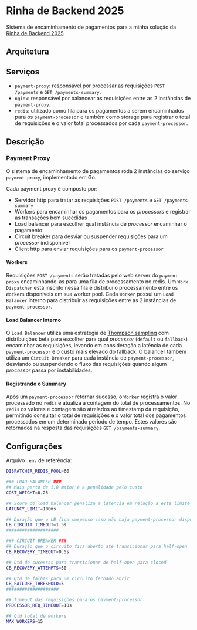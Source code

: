 # Rinha de Backend 2025

Sistema de encaminhamento de pagamentos para a minha solução da [Rinha de Backend 2025](https://github.com/zanfranceschi/rinha-de-backend-2025).

## Arquitetura



## Serviços

- `payment-proxy`: responsável por processar as requisições `POST /payments` e `GET /payments-summary`.
- `nginx`: responsável por balancear as requisições entre as 2 instâncias de `payment-proxy`.
- `redis`: utilizado como fila para os pagamentos a serem encaminhados para os `payment-processor` e também como storage para registrar o total de requisições e o valor total processados por cada `payment-processor`.

## Descrição

### Payment Proxy

O sistema de encaminhamento de pagamentos roda 2 instâncias do serviço `payment-proxy`, implementado em Go.

Cada payment proxy é composto por:

- Servidor http para tratar as requisições  `POST /payments` e `GET /payments-summary`
- Workers para encaminhar os pagamentos para os _processors_ e registrar as transações bem sucedidas
- Load balancer para escolher qual instância de _processor_ encaminhar o pagamento
- Circuit breaker para desviar ou suspender requisições para um _processor_ indisponível
- Client http para enviar requisições para os `payment-processor`

#### Workers

Requisições `POST /payments` serão tratadas pelo web server do `payment-proxy` encaminhando-as para uma fila de processamento no redis.
Um `Work Dispatcher` está inscrito nessa fila e distribui o processamento entre os `Workers` disponíveis em sua worker pool.
Cada `Worker` possui um `Load Balancer` interno para distribuir as requisições entre as 2 instâncias de `payment-processor`.

#### Load Balancer Interno

O `Load Balancer` utiliza uma estratégia de [Thompson sampling](https://en.wikipedia.org/wiki/Thompson_sampling) com distribuições beta para escolher para qual _processor_ (`default` ou `fallback`) encaminhar as requisições, levando em consideração a latência de cada `payment-processor` e o custo mais elevado do fallback. O balancer também utiliza um `Circuit Breaker` para cada instância de `payment-processor`, desviando ou suspendendo o fluxo das requisições quando algum _processor_ passa por instabilidades.

#### Registrando o Summary

Após um `payment-processor` retornar sucesso, o `Worker` registra o valor processado no `redis` e atualiza a contagem do total de processamentos.
No `redis` os valores e contagem são atrelados ao timestamp da requisição, permitindo consultar o total de requisições e o valor total dos pagamentos processados em um determinado período de tempo. Estes valores são retornados na resposta das requisições `GET /payments-summary`.

## Configurações

Arquivo `.env` de referência:

```bash
DISPATCHER_REDIS_POOL=60

### LOAD BALANCER ###
## Mais perto de 1.0 maior é a penalidade pelo custo
COST_WEIGHT=0.25

## Score do load balancer penaliza a latencia em relação a este limite
LATENCY_LIMIT=100ms

## Duração que o LB fica suspenso caso não haja payment-processor disponível
LB_CIRCUIT_TIMEOUT=1.5s
####################

### CIRCUIT BREAKER ###
## Duração que o circuito fica aberto até transicionar para half-open
CB_RECOVERY_TIMEOUT=0.5s

## Qtd de sucessos para transicionar de half-open para closed
CB_RECOVERY_ATTEMPTS=50

## Qtd de falhas para um circuito fechado abrir
CB_FAILURE_THRESHOLD=5
####################

## Timeout das requisições para os payment-processor
PROCESSOR_REQ_TIMEOUT=10s

## Qtd total de workers
MAX_WORKERS=15
```
